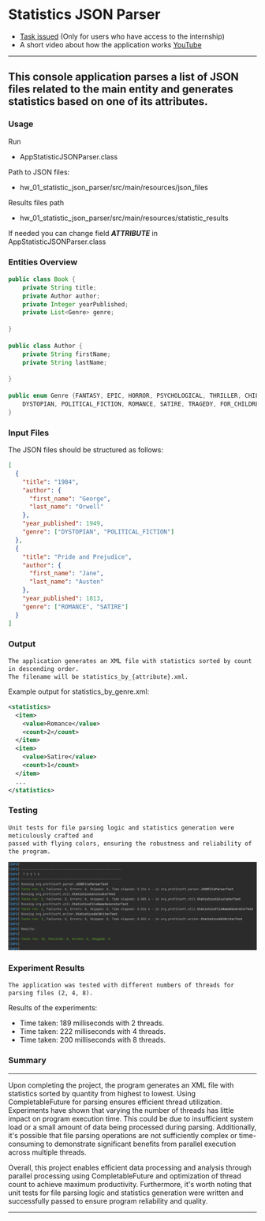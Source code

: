 # Statistics JSON Parser
* [Task issued](https://docs.google.com/document/d/18uO9S6XydsqntCqCpOL_z67-fEznwIvCPWUVqRW6pE8/edit?hl=ru) (Only for users who have access to the internship)
* A short video about how the application works [YouTube](https://www.youtube.com/watch?v=AxmRCDS6iU4)
---
This console application parses a list of JSON files
related to the main entity and generates statistics based on one of its attributes.
---
### Usage

Run 
- AppStatisticJSONParser.class

Path to JSON files:
- hw_01_statistic_json_parser/src/main/resources/json_files

Results files path
- hw_01_statistic_json_parser/src/main/resources/statistic_results

If needed you can change field **_ATTRIBUTE_** in AppStatisticJSONParser.class

### Entities Overview
```java
public class Book {
    private String title;
    private Author author;
    private Integer yearPublished;
    private List<Genre> genre;

}

public class Author {
    private String firstName;
    private String lastName;

}

public enum Genre {FANTASY, EPIC, HORROR, PSYCHOLOGICAL, THRILLER, CHILDREN, 
    DYSTOPIAN, POLITICAL_FICTION, ROMANCE, SATIRE, TRAGEDY, FOR_CHILDREN
}
```


### Input Files

The JSON files should be structured as follows:

```json
[
  {
    "title": "1984",
    "author": {
      "first_name": "George",
      "last_name": "Orwell"
    },
    "year_published": 1949,
    "genre": ["DYSTOPIAN", "POLITICAL_FICTION"]
  },
  {
    "title": "Pride and Prejudice",
    "author": {
      "first_name": "Jane",
      "last_name": "Austen"
    },
    "year_published": 1813,
    "genre": ["ROMANCE", "SATIRE"]
  }
]
```
### Output

    The application generates an XML file with statistics sorted by count in descending order. 
    The filename will be statistics_by_{attribute}.xml.

Example output for statistics_by_genre.xml:
```xml
<statistics>
  <item>
    <value>Romance</value>
    <count>2</count>
  </item>
  <item>
    <value>Satire</value>
    <count>1</count>
  </item>
  ...
</statistics>

```
### Testing

    Unit tests for file parsing logic and statistics generation were meticulously crafted and
    passed with flying colors, ensuring the robustness and reliability of the program.
![tests](https://github.com/KorbutViacheslav/profitsoft/blob/main/hw_01_statistic_json_parser/image/tests_statistic_json_parser.jpg?raw=true)
### Experiment Results

    The application was tested with different numbers of threads for parsing files (2, 4, 8).

Results of the experiments:
* Time taken: 189 milliseconds with 2 threads.
* Time taken: 222 milliseconds with 4 threads.
* Time taken: 200 milliseconds with 8 threads.

### Summary

---
Upon completing the project, the program generates an XML file with statistics sorted by quantity from highest to lowest. Using CompletableFuture for parsing ensures efficient thread utilization. Experiments have shown that varying the number of threads has little impact on program execution time. This could be due to insufficient system load or a small amount of data being processed during parsing. Additionally, it's possible that file parsing operations are not sufficiently complex or time-consuming to demonstrate significant benefits from parallel execution across multiple threads.

Overall, this project enables efficient data processing and analysis through parallel processing using CompletableFuture and optimization of thread count to achieve maximum productivity. Furthermore, it's worth noting that unit tests for file parsing logic and statistics generation were written and successfully passed to ensure program reliability and quality.

---
